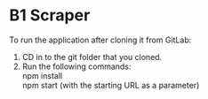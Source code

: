 # B1 Scraper

To run the application after cloning it from GitLab:
1. CD in to the git folder that you cloned.
2. Run the following commands:  
npm install  
npm start (with the starting URL as a parameter)
